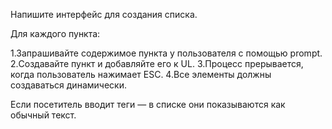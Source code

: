 Напишите интерфейс для создания списка.

Для каждого пункта:

1.Запрашивайте содержимое пункта у пользователя с помощью prompt.
2.Создавайте пункт и добавляйте его к UL.
3.Процесс прерывается, когда пользователь нажимает ESC.
4.Все элементы должны создаваться динамически.

Если посетитель вводит теги — в списке они показываются как обычный текст.
